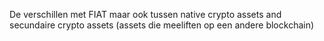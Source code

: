 De verschillen met FIAT maar ook tussen native crypto assets and secundaire crypto assets \(assets die meeliften op een andere blockchain\)


